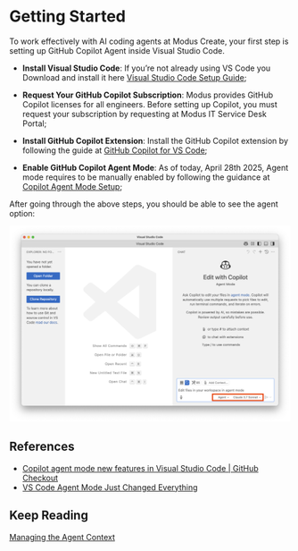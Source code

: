 # Getting Started

To work effectively with AI coding agents at Modus Create, your first step is setting up GitHub Copilot Agent inside Visual Studio Code.

- **Install Visual Studio Code**: If you’re not already using VS Code you Download and install it here [Visual Studio Code Setup Guide](https://code.visualstudio.com/docs/setup/setup-overview);

- **Request Your GitHub Copilot Subscription**: Modus provides GitHub Copilot licenses for all engineers. Before setting up Copilot, you must request your subscription by requesting at Modus IT Service Desk Portal;

- **Install GitHub Copilot Extension**: Install the GitHub Copilot extension by following the guide at [GitHub Copilot for VS Code](https://code.visualstudio.com/docs/copilot/setup);

- **Enable GitHub Copilot Agent Mode**: As of today, April 28th 2025, Agent mode requires to be manually enabled by following the guidance at [Copilot Agent Mode Setup](https://code.visualstudio.com/docs/copilot/chat/chat-agent-mode);

After going through the above steps, you should be able to see the agent option:

![Agent Mode Enabled](./assets/agent_mode.png)

## References

- [Copilot agent mode new features in Visual Studio Code | GitHub Checkout](https://www.youtube.com/watch?v=aKx5I0Mrr9g)
- [VS Code Agent Mode Just Changed Everything](https://www.youtube.com/watch?v=dutyOc_cAEU)

## Keep Reading

[Managing the Agent Context](./CONTEX.md)
